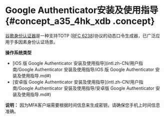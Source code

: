 # Google Authenticator安装及使用指导 {#concept_a35_4hk_xdb .concept}

[谷歌身份认证器](https://support.google.com/accounts/answer/1066447?spm=a2c4g.11186623.2.4.20ZK8W&hl=zh-Hans)是一种支持TOTP \([RFC 6238](https://tools.ietf.org/html/rfc6238)\)协议的动态口令生成器，已广泛应用于多因素身份认证场景。

**操作系统类型**

-   [iOS 版 Google Authenticator 安装及使用指导](intl.zh-CN/用户指南/Google Authenticator 安装及使用指导/iOS 版 Google Authenticator 安装及使用指导.md#)
-   [安卓版 Google Authenticator 安装及使用指导](intl.zh-CN/用户指南/Google Authenticator 安装及使用指导/安卓版 Google Authenticator 安装及使用指导.md#)

**说明：** 因为MFA客户端需要根据时间信息来生成密钥，请确保您手机上时间信息准确。

